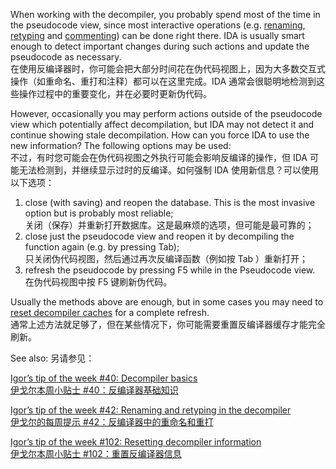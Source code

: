 When working with the decompiler, you probably spend most of the time in the pseudocode view, since most interactive operations (e.g. [renaming, retyping](https://hex-rays.com/blog/igors-tip-of-the-week-42-renaming-and-retyping-in-the-decompiler/) and [commenting](https://hex-rays.com/blog/igor-tip-of-the-week-14-comments-in-ida/)) can be done right there. IDA is usually smart enough to detect important changes during such actions and update the pseudocode as necessary.  
在使用反编译器时，你可能会把大部分时间花在伪代码视图上，因为大多数交互式操作（如重命名、重打和注释）都可以在这里完成。IDA 通常会很聪明地检测到这些操作过程中的重要变化，并在必要时更新伪代码。

However, occasionally you may perform actions outside of the pseudocode view which potentially affect decompilation, but IDA may not detect it and continue showing stale decompilation. How can you force IDA to use the new information? The following options may be used:  
不过，有时您可能会在伪代码视图之外执行可能会影响反编译的操作，但 IDA 可能无法检测到，并继续显示过时的反编译。如何强制 IDA 使用新信息？可以使用以下选项：

1.  close (with saving) and reopen the database. This is the most invasive option but is probably most reliable;  
    关闭（保存）并重新打开数据库。这是最麻烦的选项，但可能是最可靠的；
2.  close just the pseudocode view and reopen it by decompiling the function again (e.g. by pressing Tab);  
    只关闭伪代码视图，然后通过再次反编译函数（例如按 Tab ）重新打开；
3.  refresh the pseudocode by pressing F5 while in the Pseudocode view.  
    在伪代码视图中按 F5 键刷新伪代码。

Usually the methods above are enough, but in some cases you may need to [reset decompiler caches](https://hex-rays.com/blog/igors-tip-of-the-week-102-resetting-decompiler-information/) for a complete refresh.  
通常上述方法就足够了，但在某些情况下，你可能需要重置反编译器缓存才能完全刷新。

See also: 另请参见：

[Igor’s tip of the week #40: Decompiler basics  
伊戈尔本周小贴士 #40：反编译器基础知识](https://hex-rays.com/blog/igors-tip-of-the-week-40-decompiler-basics/)

[Igor’s tip of the week #42: Renaming and retyping in the decompiler  
伊戈尔的每周提示 #42：反编译器中的重命名和重打](https://hex-rays.com/blog/igors-tip-of-the-week-42-renaming-and-retyping-in-the-decompiler/)

[Igor’s tip of the week #102: Resetting decompiler information  
伊戈尔本周小贴士 #102：重置反编译器信息](https://hex-rays.com/blog/igors-tip-of-the-week-102-resetting-decompiler-information/)